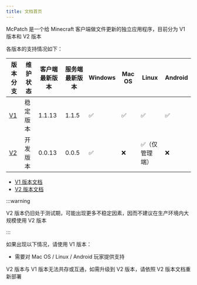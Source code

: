 ```yaml
---
title: 文档首页
---
```


McPatch 是一个给 Minecraft 客户端做文件更新的独立应用程序，目前分为 V1 版本和 V2 版本

各版本的支持情况如下：

| 版本分支 | 维护状态 | 客户端最新版本 | 服务端最新版本 | Windows | Mac OS | Linux | Android |
| --- | --- | --- | --- | --- | --- | --- | --- |
| [V1](/docs/v1/start.md) | 稳定版本 | 1.1.13 | 1.1.5 | ✅ | ✅ | ✅ | ✅ |
| [V2](/docs/v2/start.md) | 开发版本 | 0.0.13 | 0.0.5 | ✅ | ❌ | ✅（仅管理端） | ❌ |

- [V1 版本文档](/docs/v1/start.md)
- [V2 版本文档](/docs/v2/start.md)

:::warning

V2 版本仍旧处于测试期，可能出现更多不稳定因素，因而不建议在生产环境内大规模使用 V2 版本

:::

如果出现以下情况，请使用 V1 版本：

- 需要对 Mac OS / Linux / Android 玩家提供支持

V2 版本与 V1 版本无法共存或互通，如需升级到 V2 版本，请依照 V2 版本文档重新部署
